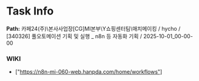 # Task Info

**Path:** 카페24(주)\본사사업장\[CG]MI본부\Y쇼핑센터팀\매치메이킹 / hycho / [340326] 풀오토메이션 기획 및 실행 _ n8n 등 자동화 기획 / 2025-10-01_00-00-00

### WIKI
- ["https://n8n-mi-060-web.hanpda.com/home/workflows"]

